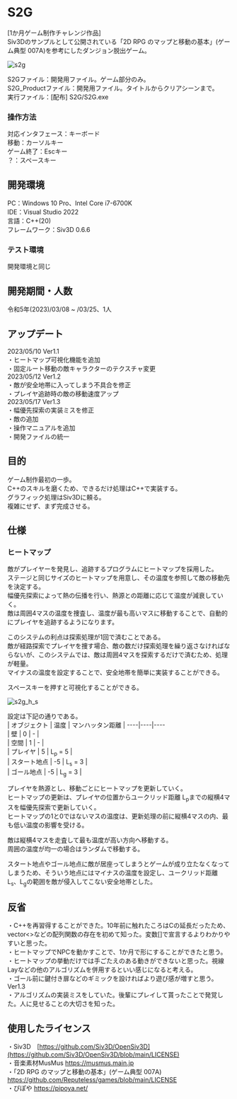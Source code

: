# S2G
[1か月ゲーム制作チャレンジ作品]  
Siv3Dのサンプルとして公開されている「2D RPG のマップと移動の基本」(ゲーム典型 007A)を参考にしたダンジョン脱出ゲーム。  

![s2g](https://github.com/Surimi-FUM/S2G/assets/116449282/006cc80c-11e4-47fe-9b87-7eb16b8045a1)  


S2Gファイル：開発用ファイル。ゲーム部分のみ。  
S2G_Productファイル：開発用ファイル。タイトルからクリアシーンまで。  
実行ファイル：[配布] S2G/S2G.exe  

### 操作方法  
対応インタフェース：キーボード  
移動：カーソルキー  
ゲーム終了：Escキー  
？：スペースキー    

## 開発環境
PC：Windows 10 Pro、Intel Core i7-6700K  
IDE：Visual Studio 2022  
言語：C++(20)  
フレームワーク：Siv3D 0.6.6  
### テスト環境
開発環境と同じ

## 開発期間・人数
令和5年(2023)/03/08 ~ /03/25、1人  

## アップデート  
2023/05/10  Ver1.1  
・ヒートマップ可視化機能を追加  
・固定ルート移動の敵キャラクターのテクスチャ変更  
2023/05/12  Ver1.2  
・敵が安全地帯に入ってしまう不具合を修正  
・プレイヤ追跡時の敵の移動速度アップ  
2023/05/17  Ver1.3  
・幅優先探索の実装ミスを修正  
・敵の追加  
・操作マニュアルを追加  
・開発ファイルの統一  

## 目的
ゲーム制作最初の一歩。  
C++のスキルを磨くため、できるだけ処理はC++で実装する。  
グラフィック処理はSiv3Dに頼る。  
複雑にせず、まず完成させる。  

## 仕様
### ヒートマップ
敵がプレイヤーを発見し、追跡するプログラムにヒートマップを採用した。  
ステージと同じサイズのヒートマップを用意し、その温度を参照して敵の移動先を決定する。  
幅優先探索によって熱の伝播を行い、熱源との距離に応じて温度が減衰していく。  
敵は周囲4マスの温度を捜査し、温度が最も高いマスに移動することで、自動的にプレイヤを追跡するようになります。  

このシステムの利点は探索処理が1回で済むことである。  
敵が経路探索でプレイヤを捜す場合、敵の数だけ探索処理を繰り返さなければならないが、このシステムでは、敵は周囲4マスを探索するだけで済むため、処理が軽量。  
マイナスの温度を設定することで、安全地帯を簡単に実装することができる。  

スペースキーを押すと可視化することができる。  

![s2g_h_s](https://github.com/Surimi-FUM/S2G/assets/116449282/0e7df6f8-6533-4f82-8905-0380d298548c)  

設定は下記の通りである。  
| オブジェクト | 温度 | マンハッタン距離 | 
----|----|----  
| 壁 | 0 | - |  
| 空間 | 1 | - |  
| プレイヤ | 5 | L<sub>p</sub> = 5 |  
| スタート地点 | -5 | L<sub>s</sub> = 3 |  
| ゴール地点 | -5 | L<sub>g</sub> = 3 |  

プレイヤを熱源とし、移動ごとにヒートマップを更新していく。  
ヒートマップの更新は、プレイヤの位置からユークリッド距離 L<sub>p</sub>までの縦横4マスを幅優先探索で更新していく。  
ヒートマップの1と0ではないマスの温度は、更新処理の前に縦横4マスの内、最も低い温度の影響を受ける。  

敵は縦横4マスを走査して最も温度が高い方向へ移動する。  
周囲の温度が均一の場合はランダムで移動する。  

スタート地点やゴール地点に敵が居座ってしまうとゲームが成り立たなくなってしまうため、そういう地点にはマイナスの温度を設定し、ユークリッド距離 L<sub>s</sub>、L<sub>g</sub>の範囲を敵が侵入してこない安全地帯とした。 

## 反省  
・C++を再習得することができた。10年前に触れたころはCの延長だったため、vector<>などの配列関数の存在を初めて知った。変数[]で宣言するよりわかりやすいと思った。  
・ヒートマップでNPCを動かすことで、1か月で形にすることができたと思う。  
・ヒートマップの挙動だけでは手ごたえのある動きができないと思った。視線Layなどの他のアルゴリズムを併用するといい感じになると考える。  
・ゴール前に鍵付き扉などのギミックを設ければより遊び感が増すと思う。  
Ver1.3  
・アルゴリズムの実装ミスをしていた。後輩にプレイして貰ったことで発覚した。人に見せることの大切さを知った。  

## 使用したライセンス
・Siv3D　[https://github.com/Siv3D/OpenSiv3D](https://github.com/Siv3D/OpenSiv3D/blob/main/LICENSE)  
・音楽素材MusMus https://musmus.main.jp  
・「2D RPG のマップと移動の基本」(ゲーム典型 007A)　https://github.com/Reputeless/games/blob/main/LICENSE  
・ぴぽや https://pipoya.net/  
